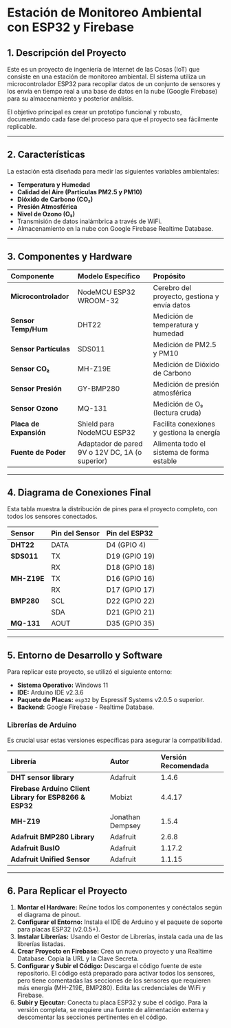 # Estación de Monitoreo Ambiental con ESP32 y Firebase

## 1. Descripción del Proyecto
Este es un proyecto de ingeniería de Internet de las Cosas (IoT) que consiste en una estación de monitoreo ambiental. El sistema utiliza un microcontrolador ESP32 para recopilar datos de un conjunto de sensores y los envía en tiempo real a una base de datos en la nube (Google Firebase) para su almacenamiento y posterior análisis.

El objetivo principal es crear un prototipo funcional y robusto, documentando cada fase del proceso para que el proyecto sea fácilmente replicable.

---

## 2. Características
La estación está diseñada para medir las siguientes variables ambientales:
* **Temperatura y Humedad**
* **Calidad del Aire (Partículas PM2.5 y PM10)**
* **Dióxido de Carbono (CO₂)**
* **Presión Atmosférica**
* **Nivel de Ozono (O₃)**
* Transmisión de datos inalámbrica a través de WiFi.
* Almacenamiento en la nube con Google Firebase Realtime Database.

---

## 3. Componentes y Hardware
| Componente             | Modelo Específico                               | Propósito                                 |
| :--------------------- | :---------------------------------------------- | :---------------------------------------- |
| **Microcontrolador** | NodeMCU ESP32 WROOM-32                          | Cerebro del proyecto, gestiona y envía datos |
| **Sensor Temp/Hum** | DHT22                                           | Medición de temperatura y humedad         |
| **Sensor Partículas** | SDS011                                          | Medición de PM2.5 y PM10                  |
| **Sensor CO₂** | MH-Z19E                                         | Medición de Dióxido de Carbono            |
| **Sensor Presión** | GY-BMP280                                       | Medición de presión atmosférica           |
| **Sensor Ozono** | MQ-131                                          | Medición de O₃ (lectura cruda)            |
| **Placa de Expansión** | Shield para NodeMCU ESP32                       | Facilita conexiones y gestiona la energía |
| **Fuente de Poder** | Adaptador de pared 9V o 12V DC, 1A (o superior) | Alimenta todo el sistema de forma estable |

---

## 4. Diagrama de Conexiones Final
Esta tabla muestra la distribución de pines para el proyecto completo, con todos los sensores conectados.

| Sensor      | Pin del Sensor | Pin del ESP32 |
| :---------- | :------------- | :------------ |
| **DHT22** | DATA           | D4 (GPIO 4)   |
| **SDS011** | TX             | D19 (GPIO 19) |
|             | RX             | D18 (GPIO 18) |
| **MH-Z19E** | TX             | D16 (GPIO 16) |
|             | RX             | D17 (GPIO 17) |
| **BMP280** | SCL            | D22 (GPIO 22) |
|             | SDA            | D21 (GPIO 21) |
| **MQ-131** | AOUT           | D35 (GPIO 35) |

---

## 5. Entorno de Desarrollo y Software
Para replicar este proyecto, se utilizó el siguiente entorno:

* **Sistema Operativo:** Windows 11
* **IDE:** Arduino IDE v2.3.6
* **Paquete de Placas:** `esp32` by Espressif Systems v2.0.5 o superior.
* **Backend:** Google Firebase - Realtime Database.

### Librerías de Arduino
Es crucial usar estas versiones específicas para asegurar la compatibilidad.

| Librería                                             | Autor             | Versión Recomendada |
| :--------------------------------------------------- | :---------------- | :------------------ |
| **DHT sensor library** | Adafruit          | 1.4.6               |
| **Firebase Arduino Client Library for ESP8266 & ESP32** | Mobizt            | 4.4.17              |
| **MH-Z19** | Jonathan Dempsey  | 1.5.4               |
| **Adafruit BMP280 Library** | Adafruit          | 2.6.8               |
| **Adafruit BusIO** | Adafruit          | 1.17.2              |
| **Adafruit Unified Sensor** | Adafruit          | 1.1.15              |

---

## 6. Para Replicar el Proyecto
1.  **Montar el Hardware:** Reúne todos los componentes y conéctalos según el diagrama de pinout.
2.  **Configurar el Entorno:** Instala el IDE de Arduino y el paquete de soporte para placas ESP32 (v2.0.5+).
3.  **Instalar Librerías:** Usando el Gestor de Librerías, instala cada una de las librerías listadas.
4.  **Crear Proyecto en Firebase:** Crea un nuevo proyecto y una Realtime Database. Copia la URL y la Clave Secreta.
5.  **Configurar y Subir el Código:** Descarga el código fuente de este repositorio. El código está preparado para activar todos los sensores, pero tiene comentadas las secciones de los sensores que requieren más energía (MH-Z19E, BMP280). Edita las credenciales de WiFi y Firebase.
6.  **Subir y Ejecutar:** Conecta tu placa ESP32 y sube el código. Para la versión completa, se requiere una fuente de alimentación externa y descomentar las secciones pertinentes en el código.
